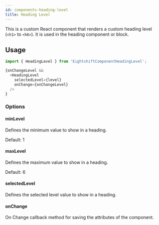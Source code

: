 ```yaml
---
id: components-heading-level
title: Heading Level
---
```


This is a custom React component that renders a custom heading level (`<h1>` to `<h6>`). It is used in the heading component or block.

## Usage

```js
import { HeadingLevel } from 'EightshiftComponentHeadingLevel';

{onChangeLevel &&
  <HeadingLevel
    selectedLevel={level}
    onChange={onChangeLevel}
  />
}
```

### Options

#### minLevel

Defines the minimum value to show in a heading.

Default: 1

#### maxLevel

Defines the maximum value to show in a heading.

Default: 6

#### selectedLevel

Defines the selected level value to show in a heading.

#### onChange

On Change callback method for saving the attributes of the component.
